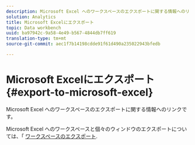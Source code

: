 ```yaml
---
description: Microsoft Excel へのワークスペースのエクスポートに関する情報へのリンクです。
solution: Analytics
title: Microsoft Excelにエクスポート
topic: Data workbench
uuid: ba97942c-9a58-4e49-b567-4844db7ff619
translation-type: tm+mt
source-git-commit: aec1f7b14198cdde91f61d490a235022943bfedb

---
```



# Microsoft Excelにエクスポート{#export-to-microsoft-excel}

Microsoft Excel へのワークスペースのエクスポートに関する情報へのリンクです。

Microsoft Excel へのワークスペースと個々のウィンドウのエクスポートについては、「 [ワークスペースのエクスポート](../../../../home/c-get-started/c-work-worksp/c-ex-wksp.md#concept-27e4457bd14b43f198071e38d85d6d2f).
